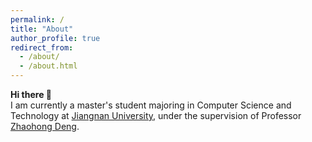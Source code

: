 ```yaml
---
permalink: /
title: "About"
author_profile: true
redirect_from: 
  - /about/
  - /about.html
---
```


**Hi there 👋** <br>
I am currently a master's student majoring in Computer Science and Technology at [Jiangnan University](https://english.jiangnan.edu.cn/), under the supervision of Professor [Zhaohong Deng](http://ai.jiangnan.edu.cn/info/1013/1548.htm).
